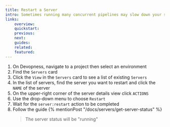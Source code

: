 ```yaml
---
title: Restart a Server
intro: Sometimes running many concurrent pipelines may slow down your servers. Restart your server to force all running tasks to end and start the server again in the same action.
links:
    overview:
    quickstart:
    previous:
    next:
    guides:
    related:
    featured:
---
```


1. On Devopness, navigate to a project then select an environment
1. Find the `Servers` card
1. Click the `View` in the `Servers` card to see a list of existing `Servers`
1. In the list of servers, find the server you want to restart and click the `NAME` of the server
1. On the upper-right corner of the server details view click `ACTIONS`
1. Use the drop-down menu to choose `Restart`
1. Wait for the `server:restart` action to be completed
1. Follow the guide {% mentionPost "/docs/servers/get-server-status" %}
    > The server status will be "running"
